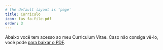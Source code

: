 ```yaml
---
# the default layout is 'page'
title: Currículo 
icon: fas fa-file-pdf
order: 3
---
```


Abaixo você tem acesso ao meu Curriculum Vitae. Caso não consiga vê-lo, você pode <a href="/assets/anexos/cv-gregorio-miranda.pdf"> para baixar o PDF</a>.

<object data="/assets/anexos/cv-gregorio-miranda.pdf" width="100%" height="800px" type='application/pdf'></object>
